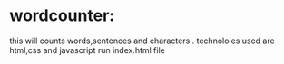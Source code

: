 # wordcounter:
this will counts words,sentences and characters .
technoloies used are html,css and javascript
run index.html file
